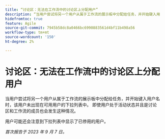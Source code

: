 ```yaml
---
title: “讨论区：无法在工作流中的讨论区上分配用户”
description: “当用户尝试将另一个用户从属于工作流的展示板中分配给任务，并开始键入用户名时，该用户未出现在可用用户的下拉列表中。 即使用户处于活动状态并且是讨论区和工作流的成员也会发生这种情况。”
hidefromtoc: true
feature: Agile
source-git-commit: 7945b58dc8a0466bc6990883561d4bf11b498a56
workflow-type: tm+mt
source-wordcount: '150'
ht-degree: 2%

---
```



# 讨论区：无法在工作流中的讨论区上分配用户

当用户尝试将另一个用户从属于工作流的展示板中分配给任务，并开始键入用户名时，该用户未出现在可用用户的下拉列表中。 即使用户处于活动状态并且是讨论区和工作流的成员也会发生这种情况。

用户可能还会注意到下拉列表中显示了已停用的用户。

_首次报告于 2023 年 9 月 7 日。_
